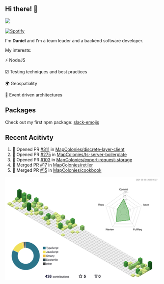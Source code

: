 ## Hi there! 👋

<p>
  <img src="https://github-readme-stats.vercel.app/api?username=syncush&theme=tokyonight">
</p>

[![Spotify](https://novatorem-rust.vercel.app/api/spotify)](https://open.spotify.com/user/syncush)

I'm **Daniel** and I'm a team leader and a backend software developer.

My interests:

⚡ NodeJS

☑️ Testing techniques and best practices

🌍 Geospatiality

🧠 Event driven architectures

## Packages
Check out my first npm package: [slack-emojis](https://www.npmjs.com/package/slack-emojis)

## Recent Acitivty
<!--START_SECTION:activity-->
1. 💪 Opened PR [#311](https://github.com/MapColonies/discrete-layer-client/pull/311) in [MapColonies/discrete-layer-client](https://github.com/MapColonies/discrete-layer-client)
2. 💪 Opened PR [#275](https://github.com/MapColonies/ts-server-boilerplate/pull/275) in [MapColonies/ts-server-boilerplate](https://github.com/MapColonies/ts-server-boilerplate)
3. 💪 Opened PR [#103](https://github.com/MapColonies/export-request-storage/pull/103) in [MapColonies/export-request-storage](https://github.com/MapColonies/export-request-storage)
4. 🎉 Merged PR [#17](https://github.com/MapColonies/retiler/pull/17) in [MapColonies/retiler](https://github.com/MapColonies/retiler)
5. 🎉 Merged PR [#15](https://github.com/MapColonies/cookbook/pull/15) in [MapColonies/cookbook](https://github.com/MapColonies/cookbook)
<!--END_SECTION:activity-->

![contrib](./profile-3d-contrib/profile-green-animate.svg)
